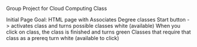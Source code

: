 Group Project for Cloud Computing Class

Initial Page Goal:
HTML page with Associates Degree classes
Start button -> activates class and turns possible classes white (available)
When you click on class, the class is finished and turns green
   Classes that require that class as a prereq turn white (available to click)
